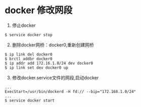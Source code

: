 # docker 修改网段
1.  停止docker
```
$ service docker stop
```
2.  删除docker网桥：docker0,重新创建网桥
```
$ ip link del docker0
$ brctl addbr docker0
$ ip addr add 172.16.1.0/24 dev docker0
$ ip link set dev docker0 up
```
3.  修改docker.service文件的网段,启动docker
```
...  
ExecStart=/usr/bin/dockerd -H fd:// --bip="172.168.1.0/24"  
...
$ service docker start
```